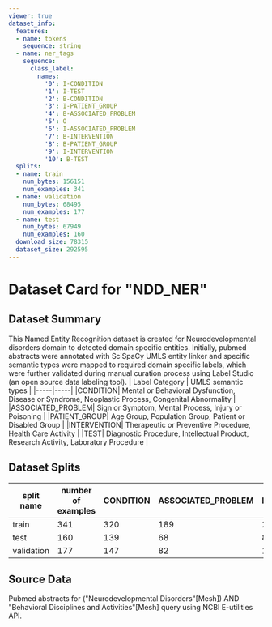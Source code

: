 ```yaml
---
viewer: true
dataset_info:
  features:
  - name: tokens
    sequence: string
  - name: ner_tags
    sequence:
      class_label:
        names:
          '0': I-CONDITION
          '1': I-TEST
          '2': B-CONDITION
          '3': I-PATIENT_GROUP
          '4': B-ASSOCIATED_PROBLEM
          '5': O
          '6': I-ASSOCIATED_PROBLEM
          '7': B-INTERVENTION
          '8': B-PATIENT_GROUP
          '9': I-INTERVENTION
          '10': B-TEST
  splits:
  - name: train
    num_bytes: 156151
    num_examples: 341
  - name: validation
    num_bytes: 68495
    num_examples: 177
  - name: test
    num_bytes: 67949
    num_examples: 160
  download_size: 78315
  dataset_size: 292595
---
```

# Dataset Card for "NDD_NER"
## Dataset Summary
This Named Entity Recognition dataset is created for Neurodevelopmental disorders domain to detected domain specific entities. Initially, pubmed abstracts were annotated
with SciSpaCy UMLS entity linker and specific semantic types were mapped to required domain specific labels, which were further validated during manual curation process
using Label Studio (an open source data labeling tool).
  | Label Category  | UMLS semantic types |
|-----|-----|
|CONDITION|  Mental or Behavioral Dysfunction, Disease or Syndrome,  Neoplastic Process, Congenital Abnormality |
|ASSOCIATED_PROBLEM| Sign or Symptom, Mental Process, Injury or Poisoning |
|PATIENT_GROUP|  Age Group, Population Group, Patient or Disabled Group |
|INTERVENTION| Therapeutic or Preventive Procedure, Health Care Activity |
|TEST| Diagnostic Procedure, Intellectual Product, Research Activity, Laboratory Procedure |
## Dataset Splits
|split name|number of examples|CONDITION|ASSOCIATED_PROBLEM|PATIENT_GROUP|INTERVENTION|TEST|
|-----|-----|-----|-----|-----|-----|-----|
|train| 341 | 320 | 189 | 240 | 273 | 228 |
|test| 160 | 139 | 68 | 87 | 98 | 82 | 
|validation| 177 | 147 | 82 | 104 | 117 | 98 |

## Source Data
Pubmed abstracts for ("Neurodevelopmental Disorders"[Mesh]) AND "Behavioral Disciplines and Activities"[Mesh] query using NCBI E-utilities API.

